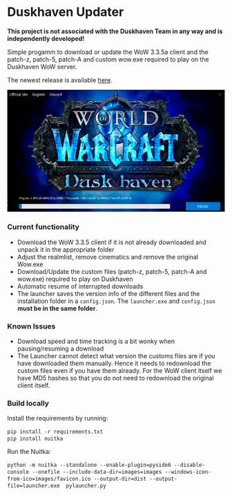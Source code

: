 # Duskhaven Updater

**This project is not associated with the Duskhaven Team in any way and is independently developed!**

Simple progamm to download or update the WoW 3.3.5a client and the patch-z, patch-5, patch-A and custom wow.exe required to play on the Duskhaven WoW server.

The newest release is available [here](https://github.com/chtheiss/duskhaven_launcher/releases).

<p align="center">
    <img src="https://github.com/chtheiss/duskhaven_launcher/blob/main/readme-images/launcher.png" />
</p>

### Current functionality

- Download the WoW 3.3.5 client if it is not already downloaded and unpack it in the appropriate folder
- Adjust the realmlist, remove cinematics and remove the original Wow.exe
- Download/Update the custom files (patch-z, patch-5, patch-A and wow.exe) required to play on Duskhaven
- Automatic resume of interrupted downloads
- The launcher saves the version info of the different files and the installation folder in a `config.json`. The `launcher.exe` and `config.json` **must be in the same folder**.

### Known Issues

- Download speed and time tracking is a bit wonky when pausing/resuming a download
- The Launcher cannot detect what version the customs files are if you have downloaded them manually. Hence it needs to redownload the custom files even if you have them already. For the WoW client itself we have MD5 hashes so that you do not need to redownload the original client itself.

### Build locally

Install the requirements by running:

```
pip install -r requirements.txt
pip install nuitka
```

Run the Nuitka:

```
python -m nuitka --standalone --enable-plugin=pyside6 --disable-console --onefile --include-data-dir=images=images --windows-icon-from-ico=images/favicon.ico --output-dir=dist --output-file=launcher.exe  pylauncher.py

```
